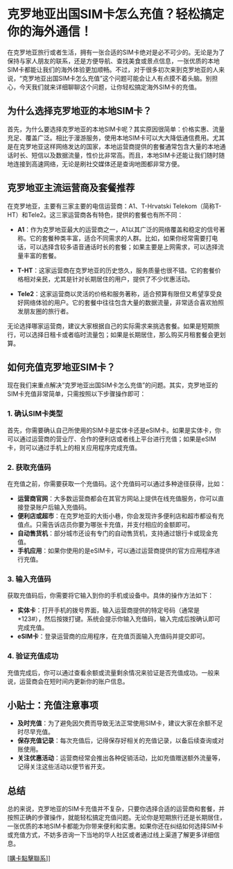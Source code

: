 # 克罗地亚出国SIM卡怎么充值？轻松搞定你的海外通信！

在克罗地亚旅行或者生活，拥有一张合适的SIM卡绝对是必不可少的。无论是为了保持与家人朋友的联系，还是方便导航、查找美食或景点信息，一张优质的本地SIM卡都能让我们的海外体验更加顺畅。不过，对于很多初次来到克罗地亚的人来说，“克罗地亚出国SIM卡怎么充值”这个问题可能会让人有点摸不着头脑。别担心，今天我们就来详细聊聊这个问题，让你轻松搞定海外SIM卡的充值。

## 为什么选择克罗地亚的本地SIM卡？

首先，为什么要选择克罗地亚的本地SIM卡呢？其实原因很简单：价格实惠、流量充足、覆盖广泛。相比于漫游服务，使用本地SIM卡可以大大降低通信费用。尤其是在克罗地亚这样网络发达的国家，本地运营商提供的套餐通常包含大量的本地通话时长、短信以及数据流量，性价比非常高。而且，本地SIM卡还能让我们随时随地连接到高速网络，无论是刷社交媒体还是查询地图都非常方便。

## 克罗地亚主流运营商及套餐推荐

在克罗地亚，主要有三家主要的电信运营商：A1、T-Hrvatski Telekom（简称T-HT）和Tele2。这三家运营商各有特色，提供的套餐也有所不同：

- **A1**：作为克罗地亚最大的运营商之一，A1以其广泛的网络覆盖和稳定的信号著称。它的套餐种类丰富，适合不同需求的人群。比如，如果你经常需要打电话，可以选择含较多语音通话时长的套餐；如果主要是上网需求，可以选择流量丰富的套餐。
  
- **T-HT**：这家运营商在克罗地亚的历史悠久，服务质量也很不错。它的套餐价格相对亲民，尤其是针对长期居住的用户，提供了不少优惠活动。

- **Tele2**：这家运营商以灵活的价格和服务著称，适合预算有限但又希望享受良好网络体验的用户。它的套餐中往往包含大量的数据流量，非常适合喜欢拍照发朋友圈的旅行者。

无论选择哪家运营商，建议大家根据自己的实际需求来挑选套餐。如果是短期旅行，可以选择日租卡或者临时流量包；如果是长期居住，那么购买月租套餐会更划算。

## 如何充值克罗地亚SIM卡？

现在我们来重点解决“克罗地亚出国SIM卡怎么充值”的问题。其实，克罗地亚的SIM卡充值非常简单，只需按照以下步骤操作即可：

### 1. 确认SIM卡类型

首先，你需要确认自己所使用的SIM卡是实体卡还是eSIM卡。如果是实体卡，你可以通过运营商的营业厅、合作的便利店或者线上平台进行充值；如果是eSIM卡，则可以通过手机上的相关应用程序完成充值。

### 2. 获取充值码

在充值之前，你需要获取一个充值码。这个充值码可以通过多种途径获得，比如：

- **运营商官网**：大多数运营商都会在其官方网站上提供在线充值服务，你可以直接登录账户后输入充值码。
- **便利店或超市**：在克罗地亚的大街小巷，你会发现许多便利店和超市都设有充值点。只需告诉店员你要为哪张卡充值，并支付相应的金额即可。
- **自动售货机**：部分城市还设有专门的自动售货机，支持通过银行卡或现金充值。
- **手机应用**：如果你使用的是eSIM卡，可以通过运营商提供的官方应用程序进行充值。

### 3. 输入充值码

获取充值码后，你需要将它输入到你的手机或设备中。具体的操作方法如下：

- **实体卡**：打开手机的拨号界面，输入运营商提供的特定号码（通常是*123#），然后按拨打键。系统会提示你输入充值码，输入完成后按确认即可完成充值。
- **eSIM卡**：登录运营商的应用程序，在充值页面输入充值码并提交即可。

### 4. 验证充值成功

充值完成后，你可以通过查看余额或流量剩余情况来验证是否充值成功。一般来说，运营商会在短时间内更新你的账户信息。

## 小贴士：充值注意事项

- **及时充值**：为了避免因欠费而导致无法正常使用SIM卡，建议大家在余额不足时尽早充值。
- **保存充值记录**：每次充值后，记得保存好相关的充值记录，以备后续查询或对账使用。
- **关注优惠活动**：运营商经常会推出各种促销活动，比如充值赠送额外流量等，记得关注这些活动以便节省开支。

## 总结

总的来说，克罗地亚的SIM卡充值并不复杂，只要你选择合适的运营商和套餐，并按照正确的步骤操作，就能轻松搞定充值问题。无论你是短期旅行还是长期居住，一张优质的本地SIM卡都能为你带来便利和实惠。如果你还在纠结如何选择SIM卡或充值方式，不妨多咨询一下当地的华人社区或者通过线上渠道了解更多详细信息。

[[購卡點擊聯系](https://t.me/s/esim1088)]]